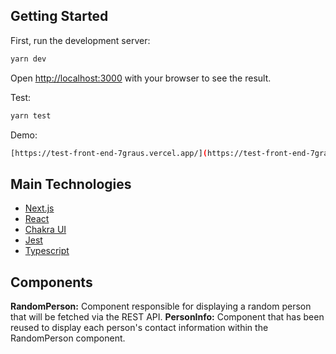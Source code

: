 ## Getting Started

First, run the development server:

```bash
yarn dev
```

Open [http://localhost:3000](http://localhost:3000) with your browser to see the result.

Test:

```bash
yarn test
```

Demo:

```bash
[https://test-front-end-7graus.vercel.app/](https://test-front-end-7graus.vercel.app/)
```

## Main Technologies

- [Next.js](https://nextjs.org)
- [React](https://nextjs.org)
- [Chakra UI](https://chakra-ui.com/)
- [Jest](https://jestjs.io/)
- [Typescript](https://www.typescriptlang.org/)

## Components

**RandomPerson:** Component responsible for displaying a random person that will be fetched via the REST API.
**PersonInfo:** Component that has been reused to display each person's contact information within the RandomPerson component.
